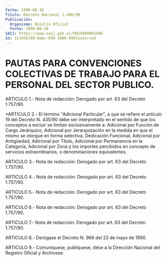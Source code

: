 ```yaml
---
Fecha: 1990-08-10
Título: Decreto Nacional 1.496/90
Publicación:
  Organismo: Boletín Oficial
  Fecha: 1990-08-16
SAIJ: https://www.saij.gob.ar/DN19900001496
Id: 123456789-0abc-694-1000-0991soterced
---
```

# PAUTAS PARA CONVENCIONES COLECTIVAS DE TRABAJO PARA EL PERSONAL DEL SECTOR PUBLICO.

<a id="1"></a>
ARTICULO  1.-  Nota de redacción:  Derogado por art. 63 del Decreto 1.757/90.

<a id="2"></a>
*ARTICULO  2.-  El  término  "Adicional  Particular", a que se refiere el artículo 19 del Decreto N. 435/90 debe  ser interpretado en el sentido de que los conceptos a excluir se limitan exclusivamente  a:  Adicional  por  Función  de  Cargo  Jerárquico, Adicional  por  Jerarquización  en  la  medida  en que el mismo  se otorgue  en  forma selectiva, Dedicación Funcional,  Adicional  por Antigüedad, Adicional  por Título,  Adicional por Permanencia en la Categoría,  Adicional  por   Zona  y  los  importes  percibidos  en concepto de servicios extraordinarios, o denominaciones equivalentes.

<a id="3"></a>
ARTICULO  3.-  Nota de redacción:  Derogado por art. 63 del Decreto 1.757/90.

<a id="4"></a>
ARTICULO  4.-  Nota de redacción:  Derogado por art. 63 del Decreto 1.757/90.

<a id="5"></a>
ARTICULO  5.- Nota de redacción:  Derogado por art. 63 del Decreto 1.757/90.

<a id="6"></a>
ARTICULO  6.-  Nota de redacción:  Derogado por art. 63 del Decreto 1.757/90.

<a id="7"></a>
ARTICULO  7.-  Nota de redacción:  Derogado por art. 63 del Decreto 1.757/90.

<a id="8"></a>
ARTICULO 8.- Derógase el Decreto N. 966 del 23 de mayo de 1990.

<a id="9"></a>
ARTICULO  9.-  Comuníquese,  publíquese,  dése  a la Dirección Nacional del Registro Oficial y Archívese.